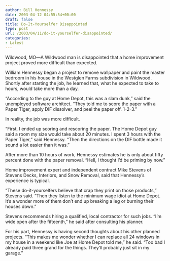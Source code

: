 ```yaml
---
author: Bill Hennessy
date: 2003-04-12 04:55:54+00:00
draft: false
title: Do-It-Yourselfer Disappointed
type: post
url: /2003/04/11/do-it-yourselfer-disappointed/
categories:
- Latest
---
```


Wildwood, MO—A Wildwood man is disappointed that a home improvement project proved more difficult than expected.

William Hennessy began a  project to remove wallpaper and paint the master bedroom in his house in the Westglen Farms subdivision in Wildwood.   Shortly after starting the job, he learned that, what he expected to take to hours, would take more than a day.

“According to the guy at Home Depot, this was a slam dunk,” said the unemployed software architect.  “They told me to score the paper with a Paper Tiger, apply DIF dissolver, and peel the paper off.  1-2-3.”

In reality, the job was more difficult.

“First, I ended up scoring and rescoring the paper.  The Home Depot guy said a room my size would take about 20 minutes.   I spent 3 hours with the Paper Tiger,” said Hennessy.  “Then the directions on the DIF bottle made it sound a lot easier than it was.”

After more than 10 hours of work, Hennessy estimates he is only about fifty percent done with the paper removal.  “Hell, I thought I’d be priming by now.”

Home improvement expert and independent contract Mike Stevens of Stevens Decks, Interiors, and Snow Removal, said that Hennessy’s experience is typical.

“These do-it-yourselfers believe that crap they print on those products,” Stevens said.  “Then they listen to the minimum wage idiot at Home Depot.  It’s a wonder more of them don’t end up breaking a leg or burning their houses down.”

Stevens recommends hiring a qualified, local contractor for such jobs.  “I’m wide open after the fifteenth,” he said after consulting his planner.

For his part, Hennessy is having second thoughts about his other planned projects.  “This makes me wonder whether I can replace all 24 windows in my house in a weekend like Joe at Home Depot told me,” he said.  “Too bad I already paid three grand for the things.  They’ll probably just sit in my garage.”

